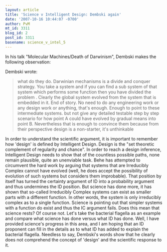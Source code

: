 ```yaml
---
layout: article
title: 'Science v Intelligent Design: Dembski again'
date: '2007-10-16 10:44:07 -0700'
author: PvM
mt_id: 3311
blog_id: 2
post_id: 3311
basename: science_v_intel_5
---
```

In his talk "Molecular Machines/Death of Darwinism", Dembski makes the following observation:

Dembski wrote:

> what do they do. Darwinian mechanisms is a divide and conquer strategy. You take a system and if you can find a sub system of that system which performs some function then you have divided the problem . Clearly the global system evolved from the system that is embedded in it. End of story. No need to do any engineering work or any design work or anything, that's enough. Enough to point to these intermediate systems.  but not give any detailed testable step by step scenario for how point A could have evolved by gradual means into point B. Nevertheless that is enough to convince them because from their perspective design is a non-starter, it's unthinkable 

In order to understand the scientific argument, it is important to remember how 'design' is defined by Intelligent Design. Design is the "set theoretic complement of regularity and chance". In order to reach a design inference, Intelligent Design needs to show that of the countless possible paths, none remain plausible, quite an unenviable task. Behe has attempted to circumvent the hard work by arguing that systems that are Irreducibly Complex cannot have evolved (well, he does accept the possibility of evolution of such systems but considers them improbable). That position by itself has turned the certainty argument of ID into a probability argument and thus undermines the ID position. But science has done more, it has shown that so-called Irreducibly Complex systems can exist as smaller parts with a different function. In other words, the system is only irreducibly complex as to a single function.
Science is pointing out that simpler systems with a function do exist and thus the IC argument fails. Does this mean that science rests? Of course not. Let's take the bacterial flagella as an example and compare what science has done versus what ID has done. Well, I have provided science's progress in this area, and I am hoping that an ID proponent can fill in the details as to what ID has added to explain the bacterial flagella.
Needless to say, Dembski's words show that he clearly does not comprehend the concept of 'design' and the scientific response to it.
